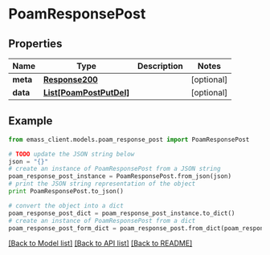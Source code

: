# PoamResponsePost


## Properties
Name | Type | Description | Notes
------------ | ------------- | ------------- | -------------
**meta** | [**Response200**](Response200.md) |  | [optional] 
**data** | [**List[PoamPostPutDel]**](PoamPostPutDel.md) |  | [optional] 

## Example

```python
from emass_client.models.poam_response_post import PoamResponsePost

# TODO update the JSON string below
json = "{}"
# create an instance of PoamResponsePost from a JSON string
poam_response_post_instance = PoamResponsePost.from_json(json)
# print the JSON string representation of the object
print PoamResponsePost.to_json()

# convert the object into a dict
poam_response_post_dict = poam_response_post_instance.to_dict()
# create an instance of PoamResponsePost from a dict
poam_response_post_form_dict = poam_response_post.from_dict(poam_response_post_dict)
```
[[Back to Model list]](../README.md#documentation-for-models) [[Back to API list]](../README.md#documentation-for-api-endpoints) [[Back to README]](../README.md)


